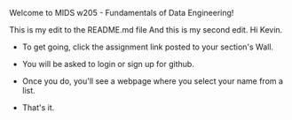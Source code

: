  Welcome to MIDS w205 - Fundamentals of Data Engineering!

This is my edit to the README.md file
And this is my second edit. Hi Kevin.



- To get going, click the assignment link posted to your section's Wall.

- You will be asked to login or sign up for github.

- Once you do, you'll see a webpage where you select your name from a list. 

- That's it. 
